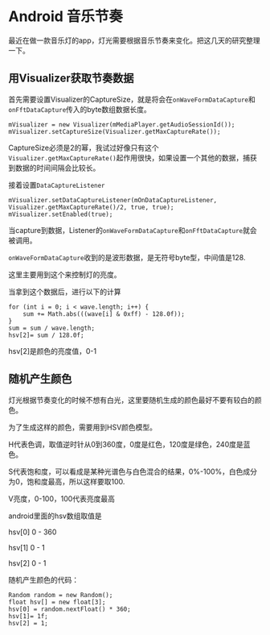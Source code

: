 # Android 音乐节奏

最近在做一款音乐灯的app，灯光需要根据音乐节奏来变化。把这几天的研究整理一下。

## 用Visualizer获取节奏数据

首先需要设置Visualizer的CaptureSize，就是将会在`onWaveFormDataCapture`和`onFftDataCapture`传入的byte数组数据长度。

```
mVisualizer = new Visualizer(mMediaPlayer.getAudioSessionId());
mVisualizer.setCaptureSize(Visualizer.getMaxCaptureRate());
```

CaptureSize必须是2的幂，我试过好像只有这个`Visualizer.getMaxCaptureRate()`起作用很快，如果设置一个其他的数据，捕获到数据的时间间隔会比较长。

接着设置`DataCaptureListener`

```
mVisualizer.setDataCaptureListener(mOnDataCaptureListener, Visualizer.getMaxCaptureRate()/2, true, true);
mVisualizer.setEnabled(true);
```

当capture到数据，Listener的`onWaveFormDataCapture`和`onFftDataCapture`就会被调用。

`onWaveFormDataCapture`收到的是波形数据，是无符号byte型，中间值是128.

这里主要用到这个来控制灯的亮度。

当拿到这个数据后，进行以下的计算

```
for (int i = 0; i < wave.length; i++) {
    sum += Math.abs(((wave[i] & 0xff) - 128.0f));
}
sum = sum / wave.length;
hsv[2]= sum / 128.0f;
```

hsv[2]是颜色的亮度值，0-1

## 随机产生颜色

灯光根据节奏变化的时候不想有白光，这里要随机生成的颜色最好不要有较白的颜色。

为了生成这样的颜色，需要用到HSV颜色模型。

H代表色调，取值逆时针从0到360度，0度是红色，120度是绿色，240度是蓝色。

S代表饱和度，可以看成是某种光谱色与白色混合的结果，0%-100%，白色成分为0，饱和度最高，所以这样要取100.

V亮度，0-100，100代表亮度最高

android里面的hsv数组取值是

hsv[0] 0 - 360

hsv[1] 0 - 1

hsv[2] 0 - 1

随机产生颜色的代码：

```
Random random = new Random();
float hsv[] = new float[3];
hsv[0] = random.nextFloat() * 360;
hsv[1]= 1f;
hsv[2] = 1;
```
